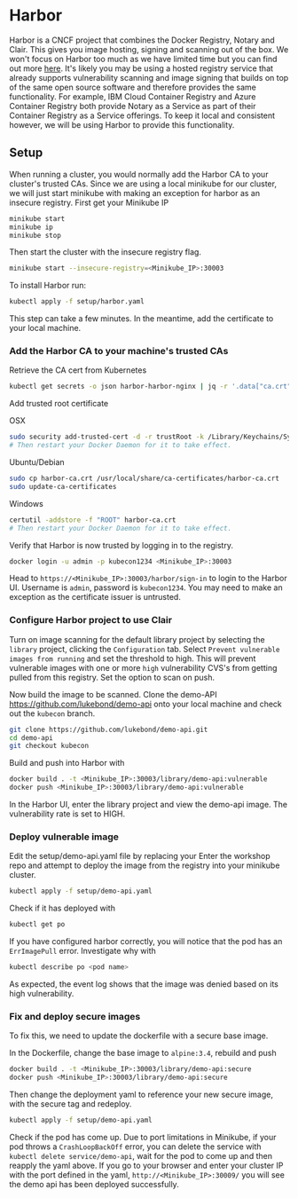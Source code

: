 # Harbor

Harbor is a CNCF project that combines the Docker Registry, Notary and Clair. This gives you image hosting, signing and scanning out of the box. We won't focus on Harbor too much as we have limited time but you can find out more [here](https://github.com/goharbor/harbor/blob/master/README.md). It's likely you may be using a hosted registry service that already supports vulnerability scanning and image signing that builds on top of the same open source software and therefore provides the same functionality. For example, IBM Cloud Container Registry and Azure Container Registry both provide Notary as a Service as part of their Container Registry as a Service offerings. To keep it local and consistent however, we will be using Harbor to provide this functionality.

## Setup
When running a cluster, you would normally add the Harbor CA to your cluster's trusted CAs. Since we are using a local minikube for our cluster, we will just start minikube with making an exception for harbor as an insecure registry. First get your Minikube IP

```bash
minikube start
minikube ip
minikube stop
```

Then start the cluster with the insecure registry flag.

```bash
minikube start --insecure-registry=<Minikube_IP>:30003
```

To install Harbor run:

```bash
kubectl apply -f setup/harbor.yaml
```

This step can take a few minutes. In the meantime, add the certificate to your local machine.

### Add the Harbor CA to your machine's trusted CAs

Retrieve the CA cert from Kubernetes
```bash
kubectl get secrets -o json harbor-harbor-nginx | jq -r '.data["ca.crt"]' | base64 -d > harbor-ca.crt
```

Add trusted root certificate

OSX
```bash
sudo security add-trusted-cert -d -r trustRoot -k /Library/Keychains/System.keychain harbor-ca.crt
# Then restart your Docker Daemon for it to take effect.
```

Ubuntu/Debian
```bash
sudo cp harbor-ca.crt /usr/local/share/ca-certificates/harbor-ca.crt
sudo update-ca-certificates
```

Windows
```bash
certutil -addstore -f "ROOT" harbor-ca.crt
# Then restart your Docker Daemon for it to take effect.
```

Verify that Harbor is now trusted by logging in to the registry.
```bash
docker login -u admin -p kubecon1234 <Minikube_IP>:30003
```

Head to `https://<Minikube_IP>:30003/harbor/sign-in` to login to the Harbor UI. Username is `admin`, password is `kubecon1234`. You may need to make an exception as the certificate issuer is untrusted.

### Configure Harbor project to use Clair
Turn on image scanning for the default library project by selecting the `library` project, clicking the `Configuration` tab. Select `Prevent vulnerable images from running` and set the threshold to high. This will prevent vulnerable images with one or more `high` vulnerability CVS's from getting pulled from this registry. Set the option to scan on push.

Now build the image to be scanned. Clone the demo-API https://github.com/lukebond/demo-api onto your local machine and check out the `kubecon` branch.

```bash
git clone https://github.com/lukebond/demo-api.git
cd demo-api
git checkout kubecon
```

Build and push into Harbor with

```bash
docker build . -t <Minikube_IP>:30003/library/demo-api:vulnerable
docker push <Minikube_IP>:30003/library/demo-api:vulnerable
```

In the Harbor UI, enter the library project and view the demo-api image. The vulnerability rate is set to HIGH.

### Deploy vulnerable image

Edit the setup/demo-api.yaml file by replacing your Enter the workshop repo and attempt to deploy the image from the registry into your minikube cluster.

```bash
kubectl apply -f setup/demo-api.yaml
```

Check if it has deployed with

```bash
kubectl get po
```

If you have configured harbor correctly, you will notice that the pod has an `ErrImagePull` error. Investigate why with

```bash
kubectl describe po <pod name>
```

As expected, the event log shows that the image was denied based on its high vulnerability.

### Fix and deploy secure images

To fix this, we need to update the dockerfile with a secure base image.

In the Dockerfile, change the base image to `alpine:3.4`, rebuild and push

```bash
docker build . -t <Minikube_IP>:30003/library/demo-api:secure
docker push <Minikube_IP>:30003/library/demo-api:secure
```

Then change the deployment yaml to reference your new secure image, with the secure tag and redeploy.

```bash
kubectl apply -f setup/demo-api.yaml
```

Check if the pod has come up. Due to port limitations in Minikube, if your pod throws a `CrashLoopBackOff` error, you can delete the service with `kubectl delete service/demo-api`, wait for the pod to come up and then reapply the yaml above.
If you go to your browser and enter your cluster IP with the port defined in the yaml, `http://<Minikube_IP>:30009/` you will see the demo api has been deployed successfully.
